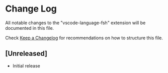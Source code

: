 # Change Log

All notable changes to the "vscode-language-fsh" extension will be documented in this file.

Check [Keep a Changelog](http://keepachangelog.com/) for recommendations on how to structure this file.

## [Unreleased]

- Initial release